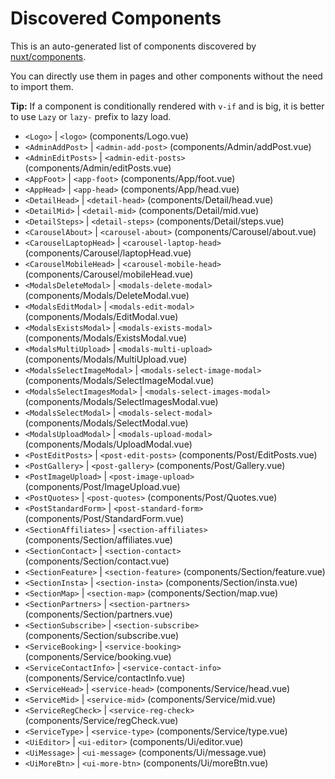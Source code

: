 # Discovered Components

This is an auto-generated list of components discovered by [nuxt/components](https://github.com/nuxt/components).

You can directly use them in pages and other components without the need to import them.

**Tip:** If a component is conditionally rendered with `v-if` and is big, it is better to use `Lazy` or `lazy-` prefix to lazy load.

- `<Logo>` | `<logo>` (components/Logo.vue)
- `<AdminAddPost>` | `<admin-add-post>` (components/Admin/addPost.vue)
- `<AdminEditPosts>` | `<admin-edit-posts>` (components/Admin/editPosts.vue)
- `<AppFoot>` | `<app-foot>` (components/App/foot.vue)
- `<AppHead>` | `<app-head>` (components/App/head.vue)
- `<DetailHead>` | `<detail-head>` (components/Detail/head.vue)
- `<DetailMid>` | `<detail-mid>` (components/Detail/mid.vue)
- `<DetailSteps>` | `<detail-steps>` (components/Detail/steps.vue)
- `<CarouselAbout>` | `<carousel-about>` (components/Carousel/about.vue)
- `<CarouselLaptopHead>` | `<carousel-laptop-head>` (components/Carousel/laptopHead.vue)
- `<CarouselMobileHead>` | `<carousel-mobile-head>` (components/Carousel/mobileHead.vue)
- `<ModalsDeleteModal>` | `<modals-delete-modal>` (components/Modals/DeleteModal.vue)
- `<ModalsEditModal>` | `<modals-edit-modal>` (components/Modals/EditModal.vue)
- `<ModalsExistsModal>` | `<modals-exists-modal>` (components/Modals/ExistsModal.vue)
- `<ModalsMultiUpload>` | `<modals-multi-upload>` (components/Modals/MultiUpload.vue)
- `<ModalsSelectImageModal>` | `<modals-select-image-modal>` (components/Modals/SelectImageModal.vue)
- `<ModalsSelectImagesModal>` | `<modals-select-images-modal>` (components/Modals/SelectImagesModal.vue)
- `<ModalsSelectModal>` | `<modals-select-modal>` (components/Modals/SelectModal.vue)
- `<ModalsUploadModal>` | `<modals-upload-modal>` (components/Modals/UploadModal.vue)
- `<PostEditPosts>` | `<post-edit-posts>` (components/Post/EditPosts.vue)
- `<PostGallery>` | `<post-gallery>` (components/Post/Gallery.vue)
- `<PostImageUpload>` | `<post-image-upload>` (components/Post/ImageUpload.vue)
- `<PostQuotes>` | `<post-quotes>` (components/Post/Quotes.vue)
- `<PostStandardForm>` | `<post-standard-form>` (components/Post/StandardForm.vue)
- `<SectionAffiliates>` | `<section-affiliates>` (components/Section/affiliates.vue)
- `<SectionContact>` | `<section-contact>` (components/Section/contact.vue)
- `<SectionFeature>` | `<section-feature>` (components/Section/feature.vue)
- `<SectionInsta>` | `<section-insta>` (components/Section/insta.vue)
- `<SectionMap>` | `<section-map>` (components/Section/map.vue)
- `<SectionPartners>` | `<section-partners>` (components/Section/partners.vue)
- `<SectionSubscribe>` | `<section-subscribe>` (components/Section/subscribe.vue)
- `<ServiceBooking>` | `<service-booking>` (components/Service/booking.vue)
- `<ServiceContactInfo>` | `<service-contact-info>` (components/Service/contactInfo.vue)
- `<ServiceHead>` | `<service-head>` (components/Service/head.vue)
- `<ServiceMid>` | `<service-mid>` (components/Service/mid.vue)
- `<ServiceRegCheck>` | `<service-reg-check>` (components/Service/regCheck.vue)
- `<ServiceType>` | `<service-type>` (components/Service/type.vue)
- `<UiEditor>` | `<ui-editor>` (components/Ui/editor.vue)
- `<UiMessage>` | `<ui-message>` (components/Ui/message.vue)
- `<UiMoreBtn>` | `<ui-more-btn>` (components/Ui/moreBtn.vue)
